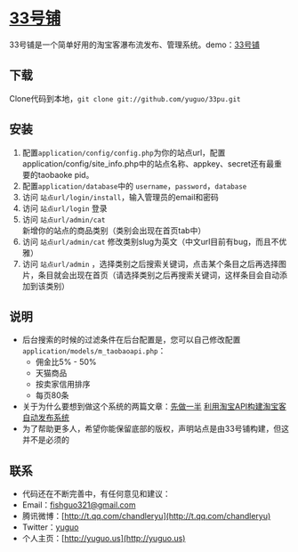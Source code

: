 # [33号铺](http://33pu.net) #

33号铺是一个简单好用的淘宝客瀑布流发布、管理系统。demo：[33号铺](http://33pu.net)

## 下载 ##
Clone代码到本地，`git clone git://github.com/yuguo/33pu.git`

## 安装 ##
1. 配置`application/config/config.php`为你的站点url，配置application/config/site_info.php中的站点名称、appkey、secret还有最重要的taobaoke pid。
2. 配置`application/database`中的 `username`，`password`，`database`
3. 访问 `站点url/login/install`，输入管理员的email和密码
4. 访问 `站点url/login` 登录
5. 访问 `站点url/admin/cat` 新增你的站点的商品类别（类别会出现在首页tab中）
6. 访问 `站点url/admin/cat` 修改类别slug为英文（中文url目前有bug，而且不优雅）
7. 访问 `站点url/admin` ，选择类别之后搜索关键词，点击某个条目之后再选择图片，条目就会出现在首页（请选择类别之后再搜索关键词，这样条目会自动添加到该类别）

## 说明 ##
- 后台搜索的时候的过滤条件在后台配置是，您可以自己修改配置`application/models/m_taobaoapi.php`：
	- 佣金比5% - 50%
	- 天猫商品
	- 按卖家信用排序
	- 每页80条
- 关于为什么要想到做这个系统的两篇文章：[先做一半](http://yuguo.us/weblog/half-first/) [利用淘宝API构建淘宝客自动发布系统](http://yuguo.us/weblog/a-cps-cms-build-with-taobao-api/) 
- 为了帮助更多人，希望你能保留底部的版权，声明站点是由33号铺构建，但这并不是必须的

## 联系 ##
- 代码还在不断完善中，有任何意见和建议：
- Email：fishguo321@gmail.com
- 腾讯微博：[http://t.qq.com/chandleryu](http://t.qq.com/chandleryu)
- Twitter：[yuguo](http://twitter.com/#!yuguo)
- 个人主页：[http://yuguo.us](http://yuguo.us)